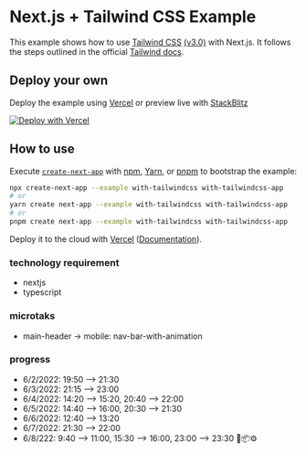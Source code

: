 # Next.js + Tailwind CSS Example

This example shows how to use [Tailwind CSS](https://tailwindcss.com/) [(v3.0)](https://tailwindcss.com/blog/tailwindcss-v3) with Next.js. It follows the steps outlined in the official [Tailwind docs](https://tailwindcss.com/docs/guides/nextjs).

## Deploy your own

Deploy the example using [Vercel](https://vercel.com?utm_source=github&utm_medium=readme&utm_campaign=next-example) or preview live with [StackBlitz](https://stackblitz.com/github/vercel/next.js/tree/canary/examples/with-tailwindcss)

[![Deploy with Vercel](https://vercel.com/button)](https://vercel.com/new/git/external?repository-url=https://github.com/vercel/next.js/tree/canary/examples/with-tailwindcss&project-name=with-tailwindcss&repository-name=with-tailwindcss)

## How to use

Execute [`create-next-app`](https://github.com/vercel/next.js/tree/canary/packages/create-next-app) with [npm](https://docs.npmjs.com/cli/init), [Yarn](https://yarnpkg.com/lang/en/docs/cli/create/), or [pnpm](https://pnpm.io) to bootstrap the example:

```bash
npx create-next-app --example with-tailwindcss with-tailwindcss-app
# or
yarn create next-app --example with-tailwindcss with-tailwindcss-app
# or
pnpm create next-app --example with-tailwindcss with-tailwindcss-app
```

Deploy it to the cloud with [Vercel](https://vercel.com/new?utm_source=github&utm_medium=readme&utm_campaign=next-example) ([Documentation](https://nextjs.org/docs/deployment)).

### technology requirement
- nextjs
- typescript

### microtaks
- main-header -> mobile: nav-bar-with-animation

### progress
- 6/2/2022: 19:50 --> 21:30
- 6/3/2022: 21:15 --> 23:00
- 6/4/2022: 14:20 --> 15:20, 20:40 --> 22:00
- 6/5/2022: 14:40 --> 16:00, 20:30 --> 21:30
- 6/6/2022: 12:40 --> 13:20
- 6/7/2022: 21:30 --> 22:00
- 6/8/222: 9:40 --> 11:00, 15:30 --> 16:00, 23:00 --> 23:30 
🚀📦⚙️
